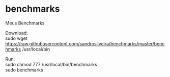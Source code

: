 # benchmarks
Meus Benchmarks

Download:<br>
sudo wget https://raw.githubusercontent.com/sandrosilveira/benchmarks/master/benchmarks /usr/local/bin<br>

Run:<br>
sudo chmod 777 /usr/local/bin/benchmarks<br>
sudo benchmarks<br>


